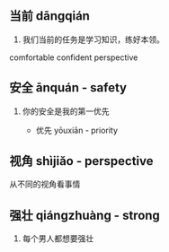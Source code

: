 ## 当前 dāngqián

1. 我们当前的任务是学习知识，练好本领。

comfortable
confident
perspective

## 安全 ānquán - safety

1. 你的安全是我的第一优先

    - 优先 yōuxiān - priority

## 视角 shìjiǎo - perspective

从不同的视角看事情

## 强壮 qiángzhuàng - strong

1. 每个男人都想要强壮
